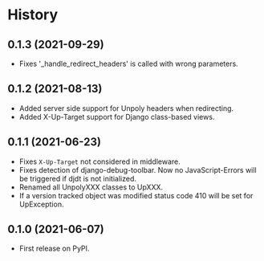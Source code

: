 # History

## 0.1.3 (2021-09-29)

* Fixes '_handle_redirect_headers' is called with wrong parameters.

## 0.1.2 (2021-08-13)

* Added server side support for Unpoly headers when redirecting.
* Added X-Up-Target support for Django class-based views.

## 0.1.1 (2021-06-23)

* Fixes `X-Up-Target` not considered in middleware.
* Fixes detection of django-debug-toolbar. Now no JavaScript-Errors will be triggered if djdt is not initialized.
* Renamed all UnpolyXXX classes to UpXXX.
* If a version tracked object was modified status code 410 will be set for UpException.

## 0.1.0 (2021-06-07)

* First release on PyPI.
